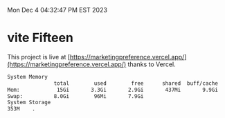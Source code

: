 Mon Dec  4 04:32:47 PM EST 2023

# vite Fifteen


This project is live at [https://marketingpreference.vercel.app/](https://marketingpreference.vercel.app/) thanks to Vercel.

```bash
System Memory
               total        used        free      shared  buff/cache   available
Mem:            15Gi       3.3Gi       2.9Gi       437Mi       9.9Gi        11Gi
Swap:          8.0Gi        96Mi       7.9Gi
System Storage
353M	.
```
```bash
